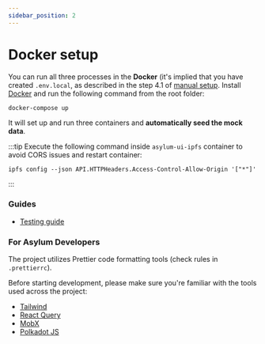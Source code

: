 ```yaml
---
sidebar_position: 2
---
```


# Docker setup

You can run all three processes in the **Docker** (it's implied that you have created `.env.local`, as described in the step 4.1 of [manual setup](./installation-manual.md).
Install [Docker](https://docs.docker.com/get-docker/) and run the following command from the root folder:

```
docker-compose up
```

It will set up and run three containers and **automatically seed the mock data**.

:::tip
Execute the following command inside `asylum-ui-ipfs` container to avoid CORS issues and restart container:

```
ipfs config --json API.HTTPHeaders.Access-Control-Allow-Origin '["*"]'
```
:::

### Guides

-  [Testing guide](../../docs/testing-guide-blueprint-setup.md)

### For Asylum Developers

The project utilizes Prettier code formatting tools (check rules in `.prettierrc`).

Before starting development, please make sure you're familiar with the tools used across the project:

-  [Tailwind](https://tailwindcss.com/docs/installation)
-  [React Query](https://react-query.tanstack.com/overview)
-  [MobX](https://mobx.js.org/README.html)
-  [Polkadot JS](https://polkadot.js.org/docs/api/)

